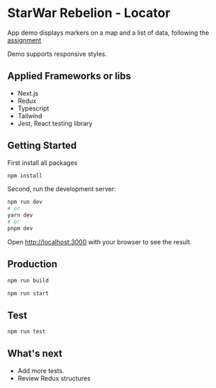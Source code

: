 # StarWar Rebelion - Locator
App demo displays markers on a map and a list of data, following the [assignment](https://github.com/aseevia/star-wars-frontend)

Demo supports responsive styles.

## Applied Frameworks or libs
- Next.js
- Redux
- Typescript
- Tailwind
- Jest, React testing library 

## Getting Started
First install all packages

```bash
npm install
```

Second, run the development server:

```bash
npm run dev
# or
yarn dev
# or
pnpm dev
```

Open [http://localhost:3000](http://localhost:3000) with your browser to see the result.

## Production
```bash
npm run build

npm run start

```

## Test
```bash
npm run test

```

## What's next
- Add more tests.
- Review Redux structures